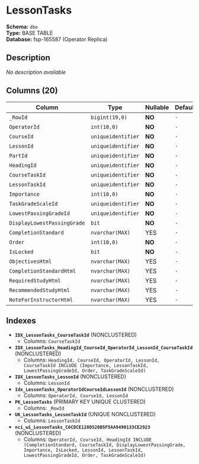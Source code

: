 # LessonTasks

**Schema:** `dbo`  
**Type:** BASE TABLE  
**Database:** fsp-165587 (Operator Replica)

## Description

*No description available*

## Columns (20)

| Column | Type | Nullable | Default | Keys | Description |
|--------|------|----------|---------|------|-------------|
| `_RowId` | `bigint(19,0)` | **NO** | `-` | PK | - |
| `OperatorId` | `int(10,0)` | **NO** | `-` | - | - |
| `CourseId` | `uniqueidentifier` | **NO** | `-` | - | - |
| `LessonId` | `uniqueidentifier` | **NO** | `-` | - | - |
| `PartId` | `uniqueidentifier` | **NO** | `-` | - | - |
| `HeadingId` | `uniqueidentifier` | **NO** | `-` | - | - |
| `CourseTaskId` | `uniqueidentifier` | **NO** | `-` | - | - |
| `LessonTaskId` | `uniqueidentifier` | **NO** | `-` | - | - |
| `Importance` | `int(10,0)` | **NO** | `-` | - | - |
| `TaskGradeScaleId` | `uniqueidentifier` | **NO** | `-` | - | - |
| `LowestPassingGradeId` | `uniqueidentifier` | **NO** | `-` | - | - |
| `DisplayLowestPassingGrade` | `bit` | **NO** | `-` | - | - |
| `CompletionStandard` | `nvarchar(MAX)` | YES | `-` | - | - |
| `Order` | `int(10,0)` | **NO** | `-` | - | - |
| `IsLocked` | `bit` | **NO** | `-` | - | - |
| `ObjectivesHtml` | `nvarchar(MAX)` | YES | `-` | - | - |
| `CompletionStandardHtml` | `nvarchar(MAX)` | YES | `-` | - | - |
| `RequiredStudyHtml` | `nvarchar(MAX)` | YES | `-` | - | - |
| `RecommendedStudyHtml` | `nvarchar(MAX)` | YES | `-` | - | - |
| `NoteForInstructorHtml` | `nvarchar(MAX)` | YES | `-` | - | - |

## Indexes

- **`IDX_LessonTasks_CourseTaskId`** (NONCLUSTERED)
  - Columns: `CourseTaskId`
- **`IDX_LessonTasks_HeadingId_CourseId_OperatorId_LessonId_CourseTaskId`** (NONCLUSTERED)
  - Columns: `HeadingId, CourseId, OperatorId, LessonId, CourseTaskId INCLUDE (Importance, LessonTaskId, LowestPassingGradeId, Order, TaskGradeScaleId)`
- **`IDX_LessonTasks_LessonId`** (NONCLUSTERED)
  - Columns: `LessonId`
- **`Idx_LessonTasks_OperatorIdCourseIdLessonId`** (NONCLUSTERED)
  - Columns: `OperatorId, CourseId, LessonId`
- **`PK_LessonTasks`** (PRIMARY KEY UNIQUE CLUSTERED)
  - Columns: `_RowId`
- **`UK_LessonTasks_LessonTaskId`** (UNIQUE NONCLUSTERED)
  - Columns: `LessonTaskId`
- **`nci_wi_LessonTasks_C6CDCE128D520B5F5AA9490133CE2923`** (NONCLUSTERED)
  - Columns: `OperatorId, CourseId, HeadingId INCLUDE (CompletionStandard, CourseTaskId, DisplayLowestPassingGrade, Importance, IsLocked, LessonId, LessonTaskId, LowestPassingGradeId, Order, TaskGradeScaleId)`
